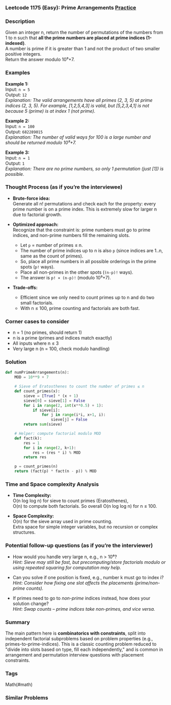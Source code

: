 ### Leetcode 1175 (Easy): Prime Arrangements [Practice](https://leetcode.com/problems/prime-arrangements)

### Description  
Given an integer n, return the number of permutations of the numbers from 1 to n such that **all the prime numbers are placed at prime indices (1-indexed)**.  
A number is prime if it is greater than 1 and not the product of two smaller positive integers.  
Return the answer modulo 10⁹+7.

### Examples  

**Example 1:**  
Input: `n = 5`  
Output: `12`  
*Explanation: The valid arrangements have all primes (2, 3, 5) at prime indices (2, 3, 5). For example, [1,2,5,4,3] is valid, but [5,2,3,4,1] is not because 5 (prime) is at index 1 (not prime).*

**Example 2:**  
Input: `n = 100`  
Output: `682289015`  
*Explanation: The number of valid ways for 100 is a large number and should be returned modulo 10⁹+7.*

**Example 3:**  
Input: `n = 1`  
Output: `1`  
*Explanation: There are no prime numbers, so only 1 permutation (just [1]) is possible.*

### Thought Process (as if you’re the interviewee)  

- **Brute-force idea:**  
  Generate all n! permutations and check each for the property: every prime number is on a prime index. This is extremely slow for larger n due to factorial growth.

- **Optimized approach:**  
  Recognize that the constraint is: prime numbers must go to prime indices, and non-prime numbers fill the remaining slots.  
  - Let `p` = number of primes ≤ n.
  - The number of prime indices up to n is also `p` (since indices are 1..n, same as the count of primes).
  - So, place all prime numbers in all possible orderings in the prime spots (`p!` ways).
  - Place all non-primes in the other spots (`(n-p)!` ways).
  - The answer is `p! × (n-p)!` (modulo 10⁹+7).

- **Trade-offs:**  
  - Efficient since we only need to count primes up to n and do two small factorials.
  - With n ≤ 100, prime counting and factorials are both fast.

### Corner cases to consider  
- n = 1 (no primes, should return 1)
- n is a prime (primes and indices match exactly)
- All inputs where n ≤ 3
- Very large n (n = 100, check modulo handling)

### Solution

```python
def numPrimeArrangements(n):
    MOD = 10**9 + 7

    # Sieve of Eratosthenes to count the number of primes ≤ n
    def count_primes(x):
        sieve = [True] * (x + 1)
        sieve[0] = sieve[1] = False
        for i in range(2, int(x**0.5) + 1):
            if sieve[i]:
                for j in range(i*i, x+1, i):
                    sieve[j] = False
        return sum(sieve)

    # Helper: compute factorial modulo MOD
    def fact(k):
        res = 1
        for i in range(2, k+1):
            res = (res * i) % MOD
        return res

    p = count_primes(n)
    return (fact(p) * fact(n - p)) % MOD
```

### Time and Space complexity Analysis  

- **Time Complexity:**  
  O(n log log n) for sieve to count primes (Eratosthenes),  
  O(n) to compute both factorials. So overall O(n log log n) for n ≤ 100.

- **Space Complexity:**  
  O(n) for the sieve array used in prime counting.  
  Extra space for simple integer variables, but no recursion or complex structures.

### Potential follow-up questions (as if you’re the interviewer)  

- How would you handle very large n, e.g., n > 10⁶?  
  *Hint: Sieve may still be fast, but precomputing/store factorials modulo or using repeated squaring for computation may help.*

- Can you solve if one position is fixed, e.g., number k must go to index i?  
  *Hint: Consider how fixing one slot affects the placements (prime/non-prime counts).*

- If primes need to go to *non-prime* indices instead, how does your solution change?  
  *Hint: Swap counts – prime indices take non-primes, and vice versa.*

### Summary
The main pattern here is **combinatorics with constraints**, split into independent factorial subproblems based on problem properties (e.g., primes-to-prime-indices). This is a classic counting problem reduced to "divide into slots based on type, fill each independently," and is common in arrangement and permutation interview questions with placement constraints.

### Tags
Math(#math)

### Similar Problems
